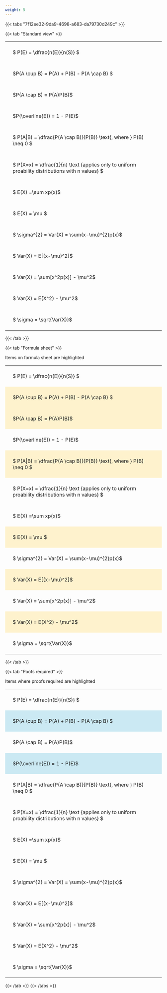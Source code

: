 ```yaml
---
weight: 5
---
```


{{< tabs "7f12ee32-9da9-4698-a683-da79730d249c" >}}

{{< tab "Standard view" >}}

<style type="text/css">
#T_c28e1 th.col_heading {
  text-align: left;
  font-size: 1em;
}
#T_c28e1 td {
  text-align: left;
  font-size: 1em;
  padding: 1.5em;
}
</style>
<table id="T_c28e1">
  <thead>
  </thead>
  <tbody>
    <tr>
      <td id="T_c28e1_row0_col0" class="data row0 col0" >$ P(E) = \dfrac{n(E)}{n(S)} $</td>
    </tr>
    <tr>
      <td id="T_c28e1_row1_col0" class="data row1 col0" >$P(A \cup B) = P(A) + P(B) - P(A \cap B) $</td>
    </tr>
    <tr>
      <td id="T_c28e1_row2_col0" class="data row2 col0" >$P(A \cap B)  = P(A)P(B)$</td>
    </tr>
    <tr>
      <td id="T_c28e1_row3_col0" class="data row3 col0" >$P(\overline{E}) = 1 - P(E)$</td>
    </tr>
    <tr>
      <td id="T_c28e1_row4_col0" class="data row4 col0" >$ P(A|B) = \dfrac{P(A \cap B)}{P(B)} \text{, where } P(B) \neq 0 $</td>
    </tr>
    <tr>
      <td id="T_c28e1_row5_col0" class="data row5 col0" >$ P(X=x) =  \dfrac{1}{n} 
\text {applies only to uniform proability distributions with n values} $</td>
    </tr>
    <tr>
      <td id="T_c28e1_row6_col0" class="data row6 col0" >$ E(X) =\sum xp(x)$</td>
    </tr>
    <tr>
      <td id="T_c28e1_row7_col0" class="data row7 col0" >$ E(X) = \mu $</td>
    </tr>
    <tr>
      <td id="T_c28e1_row8_col0" class="data row8 col0" >$ \sigma^{2} = Var(X) = \sum(x-\mu)^{2}p(x)$</td>
    </tr>
    <tr>
      <td id="T_c28e1_row9_col0" class="data row9 col0" >$ Var(X) = E[(x-\mu)^2]$</td>
    </tr>
    <tr>
      <td id="T_c28e1_row10_col0" class="data row10 col0" >$ Var(X) = \sum[x^2p(x)] - \mu^2$</td>
    </tr>
    <tr>
      <td id="T_c28e1_row11_col0" class="data row11 col0" >$ Var(X) = E(X^2) - \mu^2$</td>
    </tr>
    <tr>
      <td id="T_c28e1_row12_col0" class="data row12 col0" >$ \sigma = \sqrt{Var(X)}$</td>
    </tr>
  </tbody>
</table>
{{< /tab >}}

{{< tab "Formula sheet" >}}

Items on formula sheet are highlighted 
<br>
<style type="text/css">
#T_f2bc9 th.col_heading {
  text-align: left;
  font-size: 1em;
}
#T_f2bc9 td {
  text-align: left;
  font-size: 1em;
  padding: 1.5em;
}
#T_f2bc9_row0_col0, #T_f2bc9_row3_col0, #T_f2bc9_row5_col0, #T_f2bc9_row6_col0, #T_f2bc9_row8_col0, #T_f2bc9_row10_col0, #T_f2bc9_row12_col0 {
  background-color: rgba(0,0,0,0);
}
#T_f2bc9_row1_col0, #T_f2bc9_row2_col0, #T_f2bc9_row4_col0, #T_f2bc9_row7_col0, #T_f2bc9_row9_col0, #T_f2bc9_row11_col0 {
  background-color: rgba(255,194,10, 0.2);
}
</style>
<table id="T_f2bc9">
  <thead>
  </thead>
  <tbody>
    <tr>
      <td id="T_f2bc9_row0_col0" class="data row0 col0" >$ P(E) = \dfrac{n(E)}{n(S)} $</td>
    </tr>
    <tr>
      <td id="T_f2bc9_row1_col0" class="data row1 col0" >$P(A \cup B) = P(A) + P(B) - P(A \cap B) $</td>
    </tr>
    <tr>
      <td id="T_f2bc9_row2_col0" class="data row2 col0" >$P(A \cap B)  = P(A)P(B)$</td>
    </tr>
    <tr>
      <td id="T_f2bc9_row3_col0" class="data row3 col0" >$P(\overline{E}) = 1 - P(E)$</td>
    </tr>
    <tr>
      <td id="T_f2bc9_row4_col0" class="data row4 col0" >$ P(A|B) = \dfrac{P(A \cap B)}{P(B)} \text{, where } P(B) \neq 0 $</td>
    </tr>
    <tr>
      <td id="T_f2bc9_row5_col0" class="data row5 col0" >$ P(X=x) =  \dfrac{1}{n} 
\text {applies only to uniform proability distributions with n values} $</td>
    </tr>
    <tr>
      <td id="T_f2bc9_row6_col0" class="data row6 col0" >$ E(X) =\sum xp(x)$</td>
    </tr>
    <tr>
      <td id="T_f2bc9_row7_col0" class="data row7 col0" >$ E(X) = \mu $</td>
    </tr>
    <tr>
      <td id="T_f2bc9_row8_col0" class="data row8 col0" >$ \sigma^{2} = Var(X) = \sum(x-\mu)^{2}p(x)$</td>
    </tr>
    <tr>
      <td id="T_f2bc9_row9_col0" class="data row9 col0" >$ Var(X) = E[(x-\mu)^2]$</td>
    </tr>
    <tr>
      <td id="T_f2bc9_row10_col0" class="data row10 col0" >$ Var(X) = \sum[x^2p(x)] - \mu^2$</td>
    </tr>
    <tr>
      <td id="T_f2bc9_row11_col0" class="data row11 col0" >$ Var(X) = E(X^2) - \mu^2$</td>
    </tr>
    <tr>
      <td id="T_f2bc9_row12_col0" class="data row12 col0" >$ \sigma = \sqrt{Var(X)}$</td>
    </tr>
  </tbody>
</table>
{{< /tab >}}

{{< tab "Poofs required" >}}

Items where proofs required are highlighted 
<br>
<style type="text/css">
#T_0fc28 th.col_heading {
  text-align: left;
  font-size: 1em;
}
#T_0fc28 td {
  text-align: left;
  font-size: 1em;
  padding: 1.5em;
}
#T_0fc28_row0_col0, #T_0fc28_row2_col0, #T_0fc28_row4_col0, #T_0fc28_row5_col0, #T_0fc28_row6_col0, #T_0fc28_row7_col0, #T_0fc28_row8_col0, #T_0fc28_row9_col0, #T_0fc28_row10_col0, #T_0fc28_row11_col0, #T_0fc28_row12_col0 {
  background-color: rgba(0,0,0,0);
}
#T_0fc28_row1_col0, #T_0fc28_row3_col0 {
  background-color: rgba(0,150,200, 0.2);
}
</style>
<table id="T_0fc28">
  <thead>
  </thead>
  <tbody>
    <tr>
      <td id="T_0fc28_row0_col0" class="data row0 col0" >$ P(E) = \dfrac{n(E)}{n(S)} $</td>
    </tr>
    <tr>
      <td id="T_0fc28_row1_col0" class="data row1 col0" >$P(A \cup B) = P(A) + P(B) - P(A \cap B) $</td>
    </tr>
    <tr>
      <td id="T_0fc28_row2_col0" class="data row2 col0" >$P(A \cap B)  = P(A)P(B)$</td>
    </tr>
    <tr>
      <td id="T_0fc28_row3_col0" class="data row3 col0" >$P(\overline{E}) = 1 - P(E)$</td>
    </tr>
    <tr>
      <td id="T_0fc28_row4_col0" class="data row4 col0" >$ P(A|B) = \dfrac{P(A \cap B)}{P(B)} \text{, where } P(B) \neq 0 $</td>
    </tr>
    <tr>
      <td id="T_0fc28_row5_col0" class="data row5 col0" >$ P(X=x) =  \dfrac{1}{n} 
\text {applies only to uniform proability distributions with n values} $</td>
    </tr>
    <tr>
      <td id="T_0fc28_row6_col0" class="data row6 col0" >$ E(X) =\sum xp(x)$</td>
    </tr>
    <tr>
      <td id="T_0fc28_row7_col0" class="data row7 col0" >$ E(X) = \mu $</td>
    </tr>
    <tr>
      <td id="T_0fc28_row8_col0" class="data row8 col0" >$ \sigma^{2} = Var(X) = \sum(x-\mu)^{2}p(x)$</td>
    </tr>
    <tr>
      <td id="T_0fc28_row9_col0" class="data row9 col0" >$ Var(X) = E[(x-\mu)^2]$</td>
    </tr>
    <tr>
      <td id="T_0fc28_row10_col0" class="data row10 col0" >$ Var(X) = \sum[x^2p(x)] - \mu^2$</td>
    </tr>
    <tr>
      <td id="T_0fc28_row11_col0" class="data row11 col0" >$ Var(X) = E(X^2) - \mu^2$</td>
    </tr>
    <tr>
      <td id="T_0fc28_row12_col0" class="data row12 col0" >$ \sigma = \sqrt{Var(X)}$</td>
    </tr>
  </tbody>
</table>
{{< /tab >}}
{{< /tabs >}}
